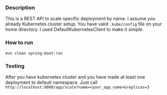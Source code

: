 ### Description
This is a REST API to scale specific deployment by name. I assume you already Kubernetes cluster setup.
You have valid `.kube/config` file on your home directory. I used DefaultKubernetesClient to make it simple. 

### How to run
`mvn clean spring-boot:run`

### Testing
After you have kubernetes cluster and you have made at least one deployment to default namespace.
Just call `http://localhost:8080/app/scale?name=<your_app_name>&replicas=3`